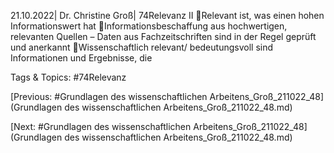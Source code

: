 21.10.2022| Dr. Christine Groß| 74Relevanz II
Relevant ist, was einen hohen Informationswert hat
Informationsbeschaffung aus hochwertigen, relevanten Quellen – Daten aus Fachzeitschriften 
sind in der Regel geprüft und anerkannt
Wissenschaftlich relevant/ bedeutungsvoll sind Informationen und Ergebnisse, die 

   Tags & Topics:
   #74Relevanz

[Previous: #Grundlagen des wissenschaftlichen Arbeitens_Groß_211022_48](Grundlagen des wissenschaftlichen Arbeitens_Groß_211022_48.md)

[Next: #Grundlagen des wissenschaftlichen Arbeitens_Groß_211022_48](Grundlagen des wissenschaftlichen Arbeitens_Groß_211022_48.md)